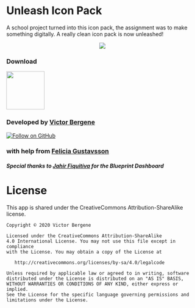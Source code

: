 Unleash Icon Pack
======

A school project turned into this icon pack, the assignment was to make something digitally. A really clean icon pack is now unleashed! 
<p align="center">
<img src="https://walmin.com/unleashiconpack/images/preview.png"/>
</p>

### Download
<p align="left">
<a href="https://github.com/WALMIN/UnleashIconPack/releases/download/v1.0/com.walmin.android.unleashiconpack-v1.0-release.apk" title="Download apk"><img src="https://walmin.com/unleashiconpack/images/github_download.png" height="100"></a>
</p>

### Developed by [Victor Bergene](https://walmin.com)
[![Follow on GitHub](https://img.shields.io/github/followers/WALMIN.svg?style=social&label=Follow)](https://github.com/WALMIN)
### with help from [Felicia Gustavsson](https://instagram.com/feliciagustavsson_)

##### Special thanks to [Jahir Fiquitiva](https://jahir.dev/) for the Blueprint Dashboard

# License

This app is shared under the CreativeCommons Attribution-ShareAlike license.

	Copyright © 2020 Victor Bergene

	Licensed under the CreativeCommons Attribution-ShareAlike 
	4.0 International License. You may not use this file except in compliance 
	with the License. You may obtain a copy of the License at

	   http://creativecommons.org/licenses/by-sa/4.0/legalcode

	Unless required by applicable law or agreed to in writing, software
	distributed under the License is distributed on an "AS IS" BASIS,
	WITHOUT WARRANTIES OR CONDITIONS OF ANY KIND, either express or implied.
	See the License for the specific language governing permissions and
	limitations under the License.